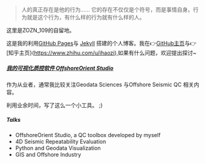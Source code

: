 > 人的真正存在是他的行为……
> 它的存在不仅仅是个符号，而是事情自身。行为就是这个行为，有什么样的行为就有什么样的人。

这里是ZOZN_109的自留地。

这是我的利用[GitHub Pages](https://pages.github.com/)与 [Jekyll](http://jekyll.com.cn/) 搭建的个人博客。我在👉[GitHub主页](https://github.com/liuh886)与👉 [知乎主页}(https://www.zhihu.com/u/ihaozi),如果有什么问题，欢迎提出探讨~


##### [我的可视化质控软件 OffshoreOrient Studio](https://offshoreorient.xyz/oos/)

作为从业者，通常我比较关注Geodata Sciences 与Offshore Seismic QC 相关内容。

利用业余时间，写了这么一个小工具。 ;)


##### Talks
- OffshoreOrient Studio, a QC toolbox developed by myself
- 4D Seismic Repeatability Evaluation
- Python and Geodata Visualization
- GIS and Offshore Industry


[1]: //huangxuan.me/2015/07/09/js-module-7day/
[2]: //huangxuan.me/2015/12/28/css-sucks-2015/
[3]: //huangxuan.me/2016/06/05/pwa-in-my-pov/
[4]: //huangxuan.me/2016/10/20/pwa-qcon2016/
[5]: //huangxuan.me/2016/11/20/sw-101-gdgdf/
[6]: https://yanshuo.io/assets/player/?deck=58ac8598b123db0067292f92 "PWA Rehashing"
[7]: https://yanshuo.io/assets/player/?deck=593ad6fbfe88c2006a0a0d6d "The State of PWA"
[8]: https://yanshuo.io/assets/player/?deck=594d673d570c357d0698a950 "Building PWA"
[9]: //huangxuan.me/jsconfcn2017/
